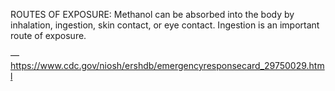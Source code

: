 ROUTES OF EXPOSURE: Methanol can be absorbed into the body by inhalation, ingestion, skin contact, or eye contact. Ingestion is an important route of exposure.

—https://www.cdc.gov/niosh/ershdb/emergencyresponsecard_29750029.html
